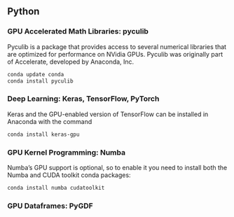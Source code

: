 ## Python

### GPU Accelerated Math Libraries: pyculib
Pyculib is a package that provides access to several numerical libraries that are optimized for performance on NVidia GPUs. Pyculib was originally part of Accelerate, developed by Anaconda, Inc.

```bash
conda update conda
conda install pyculib
```

### Deep Learning: Keras, TensorFlow, PyTorch
Keras and the GPU-enabled version of TensorFlow can be installed in Anaconda with the command
```bash
conda install keras-gpu
```

### GPU Kernel Programming: Numba
Numba’s GPU support is optional, so to enable it you need to install both the Numba and CUDA toolkit conda packages:
```bash
conda install numba cudatoolkit
```

### GPU Dataframes: PyGDF

